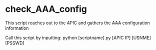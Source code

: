 # check_AAA_config
This script reaches out to the APIC and gathers the AAA configuration information

Call this script by inputting: python [scriptname].py [APIC IP] [USNME] [PSSWD]
